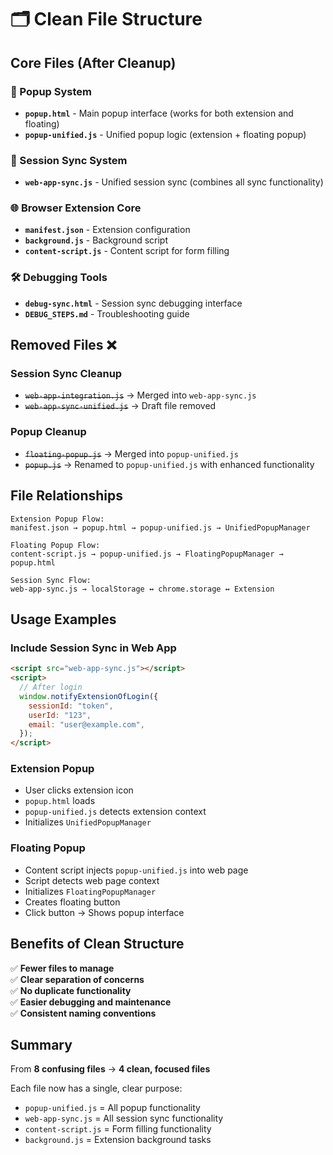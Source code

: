 # 🗂️ Clean File Structure

## Core Files (After Cleanup)

### 🎯 Popup System

- **`popup.html`** - Main popup interface (works for both extension and floating)
- **`popup-unified.js`** - Unified popup logic (extension + floating popup)

### 🔄 Session Sync System

- **`web-app-sync.js`** - Unified session sync (combines all sync functionality)

### 🌐 Browser Extension Core

- **`manifest.json`** - Extension configuration
- **`background.js`** - Background script
- **`content-script.js`** - Content script for form filling

### 🛠️ Debugging Tools

- **`debug-sync.html`** - Session sync debugging interface
- **`DEBUG_STEPS.md`** - Troubleshooting guide

## Removed Files ❌

### Session Sync Cleanup

- ~~`web-app-integration.js`~~ → Merged into `web-app-sync.js`
- ~~`web-app-sync-unified.js`~~ → Draft file removed

### Popup Cleanup

- ~~`floating-popup.js`~~ → Merged into `popup-unified.js`
- ~~`popup.js`~~ → Renamed to `popup-unified.js` with enhanced functionality

## File Relationships

```
Extension Popup Flow:
manifest.json → popup.html → popup-unified.js → UnifiedPopupManager

Floating Popup Flow:
content-script.js → popup-unified.js → FloatingPopupManager → popup.html

Session Sync Flow:
web-app-sync.js → localStorage ↔ chrome.storage ↔ Extension
```

## Usage Examples

### Include Session Sync in Web App

```html
<script src="web-app-sync.js"></script>
<script>
  // After login
  window.notifyExtensionOfLogin({
    sessionId: "token",
    userId: "123",
    email: "user@example.com",
  });
</script>
```

### Extension Popup

- User clicks extension icon
- `popup.html` loads
- `popup-unified.js` detects extension context
- Initializes `UnifiedPopupManager`

### Floating Popup

- Content script injects `popup-unified.js` into web page
- Script detects web page context
- Initializes `FloatingPopupManager`
- Creates floating button
- Click button → Shows popup interface

## Benefits of Clean Structure

✅ **Fewer files to manage**  
✅ **Clear separation of concerns**  
✅ **No duplicate functionality**  
✅ **Easier debugging and maintenance**  
✅ **Consistent naming conventions**

## Summary

From **8 confusing files** → **4 clean, focused files**

Each file now has a single, clear purpose:

- `popup-unified.js` = All popup functionality
- `web-app-sync.js` = All session sync functionality
- `content-script.js` = Form filling functionality
- `background.js` = Extension background tasks
